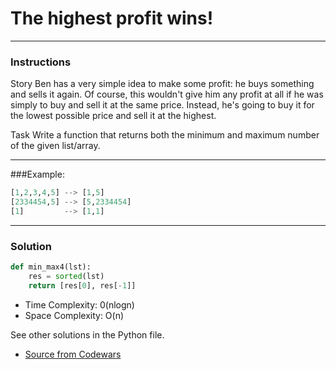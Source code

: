 # The highest profit wins!

---
### Instructions

Story
Ben has a very simple idea to make some profit: he buys something and sells it again. Of course, this wouldn't give him any profit at all if he was simply to buy and sell it at the same price. Instead, he's going to buy it for the lowest possible price and sell it at the highest.

Task
Write a function that returns both the minimum and maximum number of the given list/array.

---

###Example:

```py
[1,2,3,4,5] --> [1,5]
[2334454,5] --> [5,2334454]
[1]         --> [1,1]

```

---

### Solution

```py
def min_max4(lst):
    res = sorted(lst)
    return [res[0], res[-1]]
```

* Time Complexity: 0(nlogn)
* Space Complexity: O(n) 


See other solutions in the Python file.


* [Source from Codewars](https://www.codewars.com/kata/559590633066759614000063/train/python)




